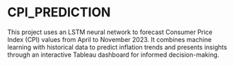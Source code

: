# CPI_PREDICTION
This project uses an LSTM neural network to forecast Consumer Price Index (CPI) values from April to November 2023. It combines machine learning with historical data to predict inflation trends and presents insights through an interactive Tableau dashboard for informed decision-making.
